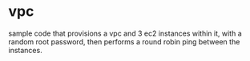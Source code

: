 # vpc
sample code that provisions a vpc and 3 ec2 instances within it, with a random root password, then performs a round robin ping between the instances. 
